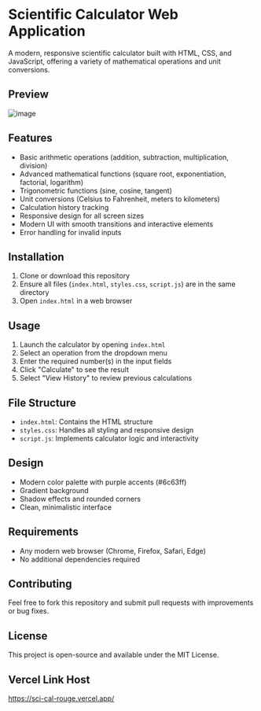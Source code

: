 # Scientific Calculator Web Application
A modern, responsive scientific calculator built with HTML, CSS, and JavaScript, offering a variety of mathematical operations and unit conversions.

## Preview
![image](https://github.com/user-attachments/assets/ab8859b6-82cc-442a-95ec-fd36aeca21d0)

## Features
- Basic arithmetic operations (addition, subtraction, multiplication, division)
- Advanced mathematical functions (square root, exponentiation, factorial, logarithm)
- Trigonometric functions (sine, cosine, tangent)
- Unit conversions (Celsius to Fahrenheit, meters to kilometers)
- Calculation history tracking
- Responsive design for all screen sizes
- Modern UI with smooth transitions and interactive elements
- Error handling for invalid inputs

## Installation
1. Clone or download this repository
2. Ensure all files (`index.html`, `styles.css`, `script.js`) are in the same directory
3. Open `index.html` in a web browser

## Usage
1. Launch the calculator by opening `index.html`
2. Select an operation from the dropdown menu
3. Enter the required number(s) in the input fields
4. Click "Calculate" to see the result
5. Select "View History" to review previous calculations

## File Structure
- `index.html`: Contains the HTML structure
- `styles.css`: Handles all styling and responsive design
- `script.js`: Implements calculator logic and interactivity

## Design
- Modern color palette with purple accents (#6c63ff)
- Gradient background
- Shadow effects and rounded corners
- Clean, minimalistic interface

## Requirements
- Any modern web browser (Chrome, Firefox, Safari, Edge)
- No additional dependencies required

## Contributing
Feel free to fork this repository and submit pull requests with improvements or bug fixes.

## License
This project is open-source and available under the MIT License.

## Vercel Link Host
https://sci-cal-rouge.vercel.app/
